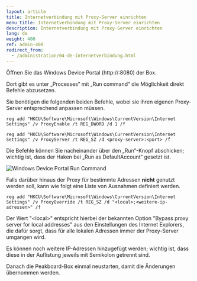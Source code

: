 ```yaml
---
layout: article
title: Internetverbindung mit Proxy-Server einrichten
menu_title: Internetverbindung mit Proxy-Server einrichten
description: Internetverbindung mit Proxy-Server einrichten
lang: de
weight: 400
ref: admin-400
redirect_from:
  - /administration/04-de-internetverbindung.html
---
```


Öffnen Sie das Windows Device Portal (http://<ip-adresse-peakboard>:8080) der Box.

Dort gibt es unter „Processes“ mit „Run command“ die Möglichkeit direkt Befehle abzusetzen.

Sie benötigen die folgenden beiden Befehle, wobei sie ihren eigenen Proxy-Server entsprechend anpassen müssen.

```
reg add "HKCU\Software\Microsoft\Windows\CurrentVersion\Internet Settings" /v ProxyEnable /t REG_DWORD /d 1 /f
```

```
reg add "HKCU\Software\Microsoft\Windows\CurrentVersion\Internet Settings" /v ProxyServer /t REG_SZ /d <proxy-server>:<port> /f
```

Die Befehle können Sie nacheinander über den „Run“-Knopf abschicken; wichtig ist, dass der Haken bei „Run as DefaultAccount“ gesetzt ist.

![Windows Device Portal Run Command](/assets/images/admin/internet-setup/proxy.png)

Falls darüber hinaus der Proxy für bestimmte Adressen **nicht** genutzt werden soll, kann wie folgt eine Liste von Ausnahmen definiert werden.

```
reg add "HKCU\Software\Microsoft\Windows\CurrentVersion\Internet Settings" /v ProxyOverride /t REG_SZ /d "<local>;<weitere-ip-adressen>" /f
```

Der Wert "\<local\>" entspricht hierbei der bekannten Option "Bypass proxy server for local addresses" aus den Einstellungen des Internet Explorers, die dafür sorgt, dass für alle lokalen Adressen immer der Proxy-Server umgangen wird.

Es können noch weitere IP-Adressen hinzugefügt werden; wichtig ist, dass diese in der Auflistung jeweils mit Semikolon getrennt sind.

Danach die Peakboard-Box einmal neustarten, damit die Änderungen übernommen werden.
